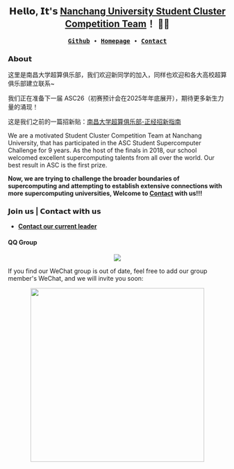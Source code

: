 

<h2 align="center"> 𝗛𝗲𝗹𝗹𝗼, 𝗜𝘁'𝘀 <a href="https://ncuscc.github.io/">Nanchang University Student Cluster Competition Team</a>！ 👨‍💻 </h2>

<p align="center">
  <samp>
    <a href="https://github.com/NCUSCC"><b>Github</b></a> ∙ 
    <a href="https://ncuscc.github.io/"><b>Homepage</b></a> ∙
      <a href="https://ncuscc.github.io/Contact"><b>Contact</b></a> 
  </samp>
</p>

### 𝗔𝗯𝗼𝘂𝘁

这里是南昌大学超算俱乐部，我们欢迎新同学的加入，同样也欢迎和各大高校超算俱乐部建立联系~

我们正在准备下一届 ASC26（初赛预计会在2025年年底展开），期待更多新生力量的涌现！

这是我们之前的一篇招新贴：[南昌大学超算俱乐部-正经招新指南](https://zhuanlan.zhihu.com/p/628849152)

We are a motivated Student Cluster Competition Team at Nanchang University, that has participated in the ASC Student Supercomputer Challenge for 9 years. As the host of the finals in 2018, our school welcomed excellent supercomputing talents from all over the world. Our best result in ASC is the first prize.

**Now, we are trying to challenge the broader boundaries of supercomputing and attempting to establish extensive connections with more supercomputing universities, Welcome to [Contact](https://ncuscc.github.io/Contact) with us!!!**

### 𝗝𝗼𝗶𝗻 𝘂𝘀 | 𝗖𝗼𝗻𝘁𝗮𝗰𝘁 𝘄𝗶𝘁𝗵 𝘂𝘀

<!--[**Official Email**](mailto:hpc@ncuscc.tech) -->
- [**Contact our current leader**](mailto:Zhengyang_Li@email.ncu.edu.cn)

#### QQ Group
<div align=center><img src="https://github.com/user-attachments/assets/275c5b36-971b-4221-8709-39e40861945c"></div>


If you find our WeChat group is out of date, feel free to add our group member's WeChat, and we will invite you soon:
<div align=center><img src="https://github.com/user-attachments/assets/d2c773fc-a6f2-400e-9ff4-41964f7af4b5" height="400"></div>
<!-- div align=center><img src="https://github.com/NCUSCC/.github/assets/88324880/b6dc34e3-01bc-42f3-8643-a61d4c6507ed" height="400"></div>  -->



